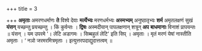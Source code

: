+++
title = 3

+++
**अमृताः** अमरणधर्माणः **ते** विश्वे देवाः **मर्त्येभ्यः** मरणधर्मभ्यः **अस्मभ्यम्** अनुष्ठातृभ्यः **शर्म** अमृतलक्षणं सुखं **यंसन्** यच्छन्तु प्रयच्छन्तु । किं कुर्वन्तः । **द्विषः** अस्मदीयान् पापलक्षणान् शत्रून् **अप** **बाधमानाः** विनाशं प्रापयन्तः ॥ यंसन् । यम उपरमे '। लेटि अडागमः । सिब्बहुलं लेटि' इति सिप् । अमृताः । मृतं मरणं येषां नास्तीति अमृताः ।  ‘ नञो जरमरमित्रमृताः । इत्युत्तरपदाद्युदात्तत्वम् ॥